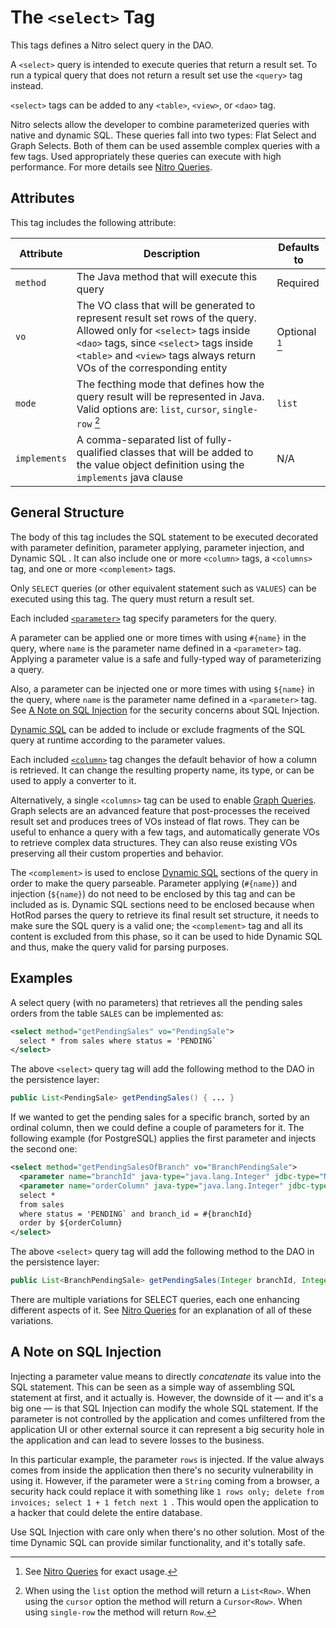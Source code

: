 # The `<select>` Tag

This tags defines a Nitro select query in the DAO.

A `<select>` query is intended to execute queries that return a result set. To run
a typical query that does not return a result set use the `<query>` tag instead.

`<select>` tags can be added to any `<table>`, `<view>`, or `<dao>` tag.

Nitro selects allow the developer to combine parameterized queries with native and dynamic SQL. These queries
fall into two types: Flat Select and Graph Selects. Both of them can be used assemble complex queries with a 
few tags. Used appropriately these queries can execute with high performance. For more details see
[Nitro Queries](../../nitro/nitro.md).


## Attributes

This tag includes the following attribute:

| Attribute | Description | Defaults to |
| -- | -- | -- |
| `method` | The Java method that will execute this query | Required |
| `vo` | The VO class that will be generated to represent result set rows of the query. Allowed only for `<select>` tags inside `<dao>` tags, since `<select>` tags inside `<table>` and `<view>` tags always return VOs of the corresponding entity | Optional [^2] |
| `mode` | The fecthing mode that defines how the query result will be represented in Java. Valid options are: `list`, `cursor`, `single-row` [^1] | `list` |
| `implements` | A comma-separated list of fully-qualified classes that will be added to the value object definition using the `implements` java clause | N/A |

[^1]: When using the `list` option the method will return a `List<Row>`. When using the `cursor` option the method will return a `Cursor<Row>`. When using
`single-row` the method will return `Row`.
[^2]: See [Nitro Queries](../../nitro/nitro.md) for exact usage.


## General Structure

The body of this tag includes the SQL statement to be executed decorated with parameter definition, parameter applying,
parameter injection, and Dynamic SQL . It can also include one or more `<column>` tags, a `<columns>` tag, and one or
more `<complement>` tags.

Only `SELECT` queries (or other equivalent statement such as `VALUES`) can be executed using this tag. The 
query must return a result set.

Each included [`<parameter>`](./parameter.md) tag specify parameters for the query.

A parameter can be applied one or more times with using `#{name}` in the query, where `name` is the parameter name defined in
a `<parameter>` tag. Applying a parameter value is a safe and fully-typed way of parameterizing a query.

Also, a parameter can be injected one or more times with using `${name}` in the query, where `name` is the parameter name defined in
a `<parameter>` tag. See [A Note on SQL Injection](#a-note-on-sql-injection) for the security concerns about SQL Injection.

[Dynamic SQL](../../nitro/nitro-dynamic-sql.md) can be added to include or exclude fragments of the SQL query at runtime according 
to the parameter values.

Each included [`<column>`](./column.md) tag changes the default behavior of how a column is retrieved. It can 
change the resulting property name, its type, or can be used to apply a converter to it.

Alternatively, a single `<columns>` tag can be used to enable [Graph Queries](../../nitro/nitro-graph-selects.md).
Graph selects are an advanced feature that post-processes the received result set and produces trees of VOs instead
of flat rows. They can be useful to enhance a query with a few tags, and automatically generate VOs to retrieve complex 
data structures. They can also reuse existing VOs preserving all their custom properties and behavior.

The `<complement>` is used to enclose [Dynamic SQL](../../nitro/nitro-dynamic-sql.md) sections of the query in order to make the query parseable.
Parameter applying (`#{name}`) and injection (`${name}`) do not need to be enclosed by this tag and can be included as is.
Dynamic SQL sections need to be enclosed because when HotRod parses the query to retrieve its final result set structure,
it needs to make sure the SQL query is a valid one; the `<complement>` tag and all its content is excluded from this phase,
so it can be used to hide Dynamic SQL and thus, make the query valid for parsing purposes.


## Examples

A select query (with no parameters) that retrieves all the pending sales orders from the table `SALES` can be implemented as:

```xml
<select method="getPendingSales" vo="PendingSale">
  select * from sales where status = 'PENDING`
</select>
```

The above `<select>` query tag will add the following method to the DAO in the persistence layer:

```java
public List<PendingSale> getPendingSales() { ... }
```

If we wanted to get the pending sales for a specific branch, sorted by an ordinal column, then we 
could define a couple of parameters for it. The following example (for PostgreSQL) applies the first
parameter and injects the second one:

```xml
<select method="getPendingSalesOfBranch" vo="BranchPendingSale">
  <parameter name="branchId" java-type="java.lang.Integer" jdbc-type="NUMERIC" />
  <parameter name="orderColumn" java-type="java.lang.Integer" jdbc-type="NUMERIC" />
  select * 
  from sales 
  where status = 'PENDING` and branch_id = #{branchId}
  order by ${orderColumn}
</select>
```

The above `<select>` query tag will add the following method to the DAO in the persistence layer:

```java
public List<BranchPendingSale> getPendingSales(Integer branchId, Integer orderColumn) { ... }
```

There are multiple variations for SELECT queries, each one enhancing different aspects of it. See
[Nitro Queries](../../nitro/nitro.md) for an explanation of all of these variations.


## A Note on SQL Injection

Injecting a parameter value means to directly *concatenate* its value into the SQL statement. This can be seen as a
simple way of assembling SQL statement at first, and it actually is. However, the downside of it &mdash; and it's a big one
&mdash; is that SQL Injection can modify the whole SQL statement. If the parameter is not controlled by the application and
comes unfiltered from the application UI or other external source it can represent a big security hole in the application and
can lead to severe losses to the business.

In this particular example, the parameter `rows` is injected. If the value always comes from inside the application then there's no 
security vulnerability in using it. However, if the parameter were a `String` coming from a browser, a security hack could replace
it with something like `1 rows only; delete from invoices; select 1 + 1 fetch next 1 `. This would open the application to a 
hacker that could delete the entire database.

Use SQL Injection with care only when there's no other solution. Most of the time Dynamic SQL can provide similar functionality, 
and it's totally safe.









